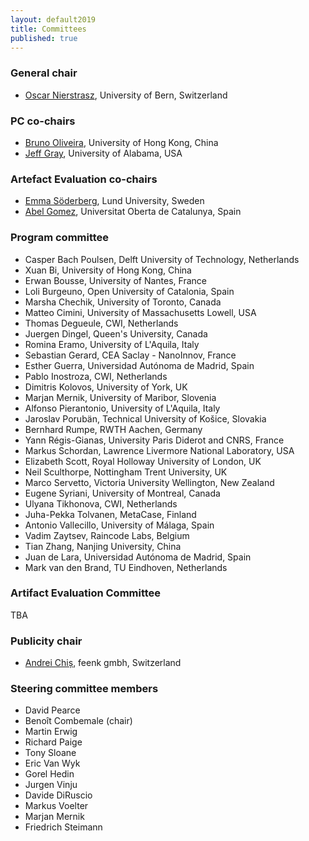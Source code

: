 ```yaml
---
layout: default2019
title: Committees
published: true
---
```


### General chair

* [Oscar Nierstrasz](http://scg.unibe.ch/staff/oscar), University of Bern, Switzerland

### PC co-chairs

* [Bruno Oliveira](http://i.cs.hku.hk/~bruno/), University of Hong Kong, China
* [Jeff Gray](http://gray.cs.ua.edu/), University of Alabama,  USA

### Artefact Evaluation co-chairs

* [Emma Söderberg](http://cs.lth.se/emma-soederberg/), Lund University, Sweden
* [Abel Gomez](https://abel.gomez.llana.me/), Universitat Oberta de Catalunya, Spain

### Program committee

* Casper Bach Poulsen, Delft University of Technology, Netherlands
* Xuan Bi, University of Hong Kong, China
* Erwan Bousse, University of Nantes, France
* Loli Burgeuno, Open University of Catalonia, Spain
* Marsha Chechik, University of Toronto, Canada
* Matteo Cimini, University of Massachusetts Lowell, USA
* Thomas Degueule, CWI, Netherlands
* Juergen Dingel, Queen's University, Canada
* Romina Eramo, University of L'Aquila, Italy
* Sebastian Gerard, CEA Saclay - NanoInnov, France
* Esther Guerra, Universidad Autónoma de Madrid, Spain
* Pablo Inostroza, CWI, Netherlands
* Dimitris Kolovos, University of York, UK
* Marjan Mernik, University of Maribor, Slovenia
* Alfonso Pierantonio, University of L'Aquila, Italy
* Jaroslav Porubän, Technical University of Košice, Slovakia
* Bernhard Rumpe, RWTH Aachen, Germany
* Yann Régis-Gianas, University Paris Diderot and CNRS, France 
* Markus Schordan, Lawrence Livermore National Laboratory, USA
* Elizabeth Scott, Royal Holloway University of London, UK
* Neil Sculthorpe, Nottingham Trent University, UK
* Marco Servetto, Victoria University Wellington, New Zealand
* Eugene Syriani, University of Montreal, Canada
* Ulyana Tikhonova, CWI, Netherlands
* Juha-Pekka Tolvanen, MetaCase, Finland
* Antonio Vallecillo, University of Málaga, Spain
* Vadim Zaytsev, Raincode Labs, Belgium
* Tian Zhang, Nanjing University, China
* Juan de Lara, Universidad Autónoma de Madrid, Spain
* Mark van den Brand, TU Eindhoven, Netherlands


### Artifact Evaluation Committee

TBA

### Publicity chair

* [Andrei Chiș](http://www.andreichis.com), feenk gmbh, Switzerland

### Steering committee members

* David Pearce
* Benoît Combemale (chair)
* Martin Erwig 
* Richard Paige
* Tony Sloane 
* Eric Van Wyk
* Gorel Hedin
* Jurgen Vinju 
* Davide DiRuscio
* Markus Voelter
* Marjan Mernik
* Friedrich Steimann
